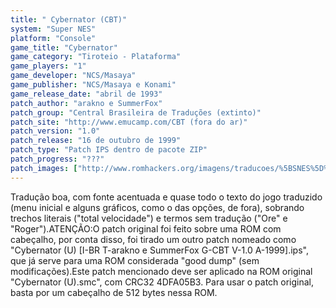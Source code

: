 ```yaml
---
title: " Cybernator (CBT)"
system: "Super NES"
platform: "Console"
game_title: "Cybernator"
game_category: "Tiroteio - Plataforma"
game_players: "1"
game_developer: "NCS/Masaya"
game_publisher: "NCS/Masaya e Konami"
game_release_date: "abril de 1993"
patch_author: "arakno e SummerFox"
patch_group: "Central Brasileira de Traduções (extinto)"
patch_site: "http://www.emucamp.com/CBT (fora do ar)"
patch_version: "1.0"
patch_release: "16 de outubro de 1999"
patch_type: "Patch IPS dentro de pacote ZIP"
patch_progress: "???"
patch_images: ["http://www.romhackers.org/imagens/traducoes/%5BSNES%5D%20Cybernator%20-%20CBT%20-%201.png","http://www.romhackers.org/imagens/traducoes/%5BSNES%5D%20Cybernator%20-%20CBT%20-%202.png","http://www.romhackers.org/imagens/traducoes/%5BSNES%5D%20Cybernator%20-%20CBT%20-%203.png"]
---
```

Tradução boa, com fonte acentuada e quase todo o texto do jogo traduzido (menu inicial e alguns gráficos, como o das opções, de fora), sobrando trechos literais ("total velocidade") e termos sem tradução ("Ore" e "Roger").ATENÇÃO:O patch original foi feito sobre uma ROM com cabeçalho, por conta disso, foi tirado um outro patch nomeado como "Cybernator (U) [I-BR T-arakno e SummerFox G-CBT V-1.0 A-1999].ips", que já serve para uma ROM considerada "good dump" (sem modificações).Este patch mencionado deve ser aplicado na ROM original "Cybernator (U).smc", com CRC32 4DFA05B3. Para usar o patch original, basta por um cabeçalho de 512 bytes nessa ROM.